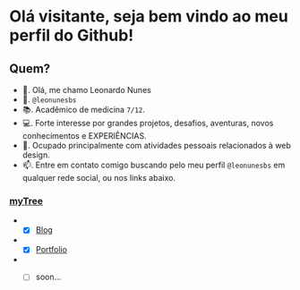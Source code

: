 # Olá visitante, seja bem vindo ao meu perfil do Github!

## Quem?
- 👋. Olá, me chamo Leonardo Nunes
- 👤. ```@leonunesbs```
- 📚. Acadêmico de medicina ```7/12```.
- 💻. Forte interesse por grandes projetos, desafios, aventuras, novos conhecimentos e EXPERIÊNCIAS.
- 💼. Ocupado principalmente com atividades pessoais relacionados à web design.
- 📫. Entre em contato comigo buscando pelo meu perfil ```@leonunesbs``` em qualquer rede social, ou nos links abaixo.

### [myTree](https://lnbs.com.br)
- - [x] [Blog](https://blog.leonunesbs.com.br)
- - [x] [Portfolio](https://portfolio.leonunesbs.com.br)
- - [ ] soon...

